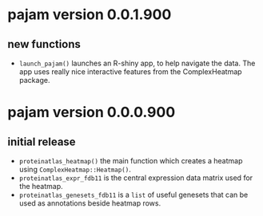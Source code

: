 # pajam version 0.0.1.900

## new functions

* `launch_pajam()` launches an R-shiny app, to help navigate the
data. The app uses really nice interactive features from the
ComplexHeatmap package.

# pajam version 0.0.0.900

## initial release

* `proteinatlas_heatmap()` the main function which creates a heatmap
using `ComplexHeatmap::Heatmap()`.
* `proteinatlas_expr_fdb11` is the central expression data matrix used
for the heatmap.
* `proteinatlas_genesets_fdb11` is a `list` of useful genesets that
can be used as annotations beside heatmap rows.
